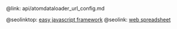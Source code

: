 @link: api/atomdataloader_url_config.md

@seolinktop: [easy javascript framework](https://webix.com)
@seolink: [web spreadsheet](https://webix.com/spreadsheet/)